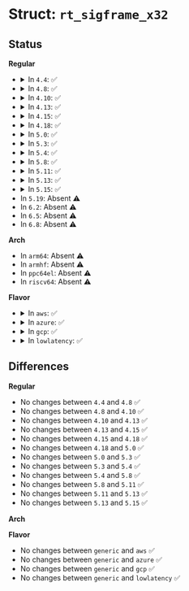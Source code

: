 # Struct: <code>rt_sigframe_x32</code>

## Status
<b>Regular</b>
<ul>
<li>
<details>
<summary>In <code>4.4</code>: ✅</summary>

```c
struct rt_sigframe_x32 {
    u64 pretcode;
    struct ucontext_x32 uc;
    compat_siginfo_t info;
};
```
</details>
</li>
<li>
<details>
<summary>In <code>4.8</code>: ✅</summary>

```c
struct rt_sigframe_x32 {
    u64 pretcode;
    struct ucontext_x32 uc;
    compat_siginfo_t info;
};
```
</details>
</li>
<li>
<details>
<summary>In <code>4.10</code>: ✅</summary>

```c
struct rt_sigframe_x32 {
    u64 pretcode;
    struct ucontext_x32 uc;
    compat_siginfo_t info;
};
```
</details>
</li>
<li>
<details>
<summary>In <code>4.13</code>: ✅</summary>

```c
struct rt_sigframe_x32 {
    u64 pretcode;
    struct ucontext_x32 uc;
    compat_siginfo_t info;
};
```
</details>
</li>
<li>
<details>
<summary>In <code>4.15</code>: ✅</summary>

```c
struct rt_sigframe_x32 {
    u64 pretcode;
    struct ucontext_x32 uc;
    compat_siginfo_t info;
};
```
</details>
</li>
<li>
<details>
<summary>In <code>4.18</code>: ✅</summary>

```c
struct rt_sigframe_x32 {
    u64 pretcode;
    struct ucontext_x32 uc;
    compat_siginfo_t info;
};
```
</details>
</li>
<li>
<details>
<summary>In <code>5.0</code>: ✅</summary>

```c
struct rt_sigframe_x32 {
    u64 pretcode;
    struct ucontext_x32 uc;
    compat_siginfo_t info;
};
```
</details>
</li>
<li>
<details>
<summary>In <code>5.3</code>: ✅</summary>

```c
struct rt_sigframe_x32 {
    u64 pretcode;
    struct ucontext_x32 uc;
    compat_siginfo_t info;
};
```
</details>
</li>
<li>
<details>
<summary>In <code>5.4</code>: ✅</summary>

```c
struct rt_sigframe_x32 {
    u64 pretcode;
    struct ucontext_x32 uc;
    compat_siginfo_t info;
};
```
</details>
</li>
<li>
<details>
<summary>In <code>5.8</code>: ✅</summary>

```c
struct rt_sigframe_x32 {
    u64 pretcode;
    struct ucontext_x32 uc;
    compat_siginfo_t info;
};
```
</details>
</li>
<li>
<details>
<summary>In <code>5.11</code>: ✅</summary>

```c
struct rt_sigframe_x32 {
    u64 pretcode;
    struct ucontext_x32 uc;
    compat_siginfo_t info;
};
```
</details>
</li>
<li>
<details>
<summary>In <code>5.13</code>: ✅</summary>

```c
struct rt_sigframe_x32 {
    u64 pretcode;
    struct ucontext_x32 uc;
    compat_siginfo_t info;
};
```
</details>
</li>
<li>
<details>
<summary>In <code>5.15</code>: ✅</summary>

```c
struct rt_sigframe_x32 {
    u64 pretcode;
    struct ucontext_x32 uc;
    compat_siginfo_t info;
};
```
</details>
</li>
<li>
In <code>5.19</code>: Absent ⚠️
</li>
<li>
In <code>6.2</code>: Absent ⚠️
</li>
<li>
In <code>6.5</code>: Absent ⚠️
</li>
<li>
In <code>6.8</code>: Absent ⚠️
</li>
</ul>
<b>Arch</b>
<ul>
<li>
In <code>arm64</code>: Absent ⚠️
</li>
<li>
In <code>armhf</code>: Absent ⚠️
</li>
<li>
In <code>ppc64el</code>: Absent ⚠️
</li>
<li>
In <code>riscv64</code>: Absent ⚠️
</li>
</ul>
<b>Flavor</b>
<ul>
<li>
<details>
<summary>In <code>aws</code>: ✅</summary>

```c
struct rt_sigframe_x32 {
    u64 pretcode;
    struct ucontext_x32 uc;
    compat_siginfo_t info;
};
```
</details>
</li>
<li>
<details>
<summary>In <code>azure</code>: ✅</summary>

```c
struct rt_sigframe_x32 {
    u64 pretcode;
    struct ucontext_x32 uc;
    compat_siginfo_t info;
};
```
</details>
</li>
<li>
<details>
<summary>In <code>gcp</code>: ✅</summary>

```c
struct rt_sigframe_x32 {
    u64 pretcode;
    struct ucontext_x32 uc;
    compat_siginfo_t info;
};
```
</details>
</li>
<li>
<details>
<summary>In <code>lowlatency</code>: ✅</summary>

```c
struct rt_sigframe_x32 {
    u64 pretcode;
    struct ucontext_x32 uc;
    compat_siginfo_t info;
};
```
</details>
</li>
</ul>

## Differences
<b>Regular</b>
<ul>
<li>
No changes between <code>4.4</code> and <code>4.8</code> ✅
</li>
<li>
No changes between <code>4.8</code> and <code>4.10</code> ✅
</li>
<li>
No changes between <code>4.10</code> and <code>4.13</code> ✅
</li>
<li>
No changes between <code>4.13</code> and <code>4.15</code> ✅
</li>
<li>
No changes between <code>4.15</code> and <code>4.18</code> ✅
</li>
<li>
No changes between <code>4.18</code> and <code>5.0</code> ✅
</li>
<li>
No changes between <code>5.0</code> and <code>5.3</code> ✅
</li>
<li>
No changes between <code>5.3</code> and <code>5.4</code> ✅
</li>
<li>
No changes between <code>5.4</code> and <code>5.8</code> ✅
</li>
<li>
No changes between <code>5.8</code> and <code>5.11</code> ✅
</li>
<li>
No changes between <code>5.11</code> and <code>5.13</code> ✅
</li>
<li>
No changes between <code>5.13</code> and <code>5.15</code> ✅
</li>
</ul>
<b>Arch</b>
<ul>
</ul>
<b>Flavor</b>
<ul>
<li>
No changes between <code>generic</code> and <code>aws</code> ✅
</li>
<li>
No changes between <code>generic</code> and <code>azure</code> ✅
</li>
<li>
No changes between <code>generic</code> and <code>gcp</code> ✅
</li>
<li>
No changes between <code>generic</code> and <code>lowlatency</code> ✅
</li>
</ul>
